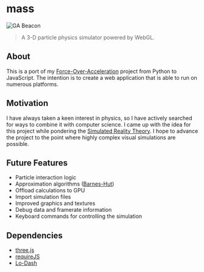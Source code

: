 # mass

![GA Beacon](https://ga-beacon.appspot.com/UA-43696434-2/mass/readme)

> A 3-D particle physics simulator powered by WebGL.

## About
This is a port of my [Force-Over-Acceleration](https://github.com/TheMasster12/force-over-acceleration) project from Python to JavaScript. The intention is to create a web application that is able to run on numerous platforms.

## Motivation
I have always taken a keen interest in physics, so I have actively searched for ways to combine it with computer science. I came up with the idea for this project while pondering the [Simulated Reality Theory](http://en.wikipedia.org/wiki/Simulated_reality). I hope to advance the project to the point where highly complex visual simulations are possible.

## Future Features
- Particle interaction logic
- Approximation algorithms ([Barnes-Hut](http://en.wikipedia.org/wiki/Barnes%E2%80%93Hut_simulation))
- Offload calculations to GPU
- Import simulation files
- Improved graphics and textures
- Debug data and framerate information
- Keyboard commands for controlling the simulation

## Dependencies
* [three.js](https://github.com/mrdoob/three.js)
* [requireJS](https://github.com/jrburke/requirejs)
* [Lo-Dash](https://github.com/lodash/lodash)
